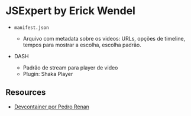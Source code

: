 # JSExpert by Erick Wendel

* `manifest.json`
  * Arquivo com metadata sobre os videos: URLs, opções de timeline, tempos para mostrar a escolha, escolha padrão.

* DASH
  * Padrão de stream para player de video
  * Plugin: Shaka Player

## Resources

* [Devcontainer por Pedro Renan](https://github.com/pedrorenan/js-expert-week)
